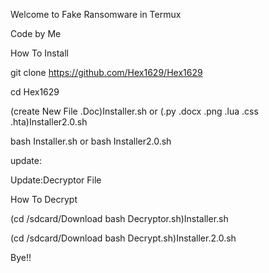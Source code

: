 Welcome to Fake Ransomware in Termux

Code by Me

How To Install

git clone https://github.com/Hex1629/Hex1629

cd Hex1629

(create New File .Doc)Installer.sh or (.py .docx .png .lua .css .hta)Installer2.0.sh

bash Installer.sh or bash Installer2.0.sh
 
update:

Update:Decryptor File


How To Decrypt

(cd /sdcard/Download
bash Decryptor.sh)Installer.sh

(cd /sdcard/Download
bash Decrypt.sh)Installer.2.0.sh

Bye!!
